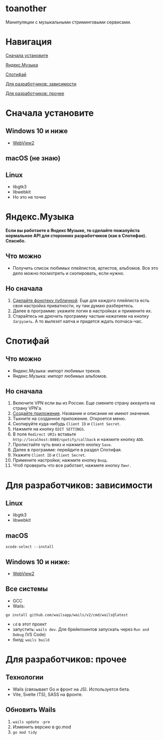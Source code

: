 # toanother
Манипуляции с музыкальными стриминговыми сервисами.




# Навигация
[Сначала установите](#сначала-установите)

[Яндекс.Музыка](#яндексмузыка)

[Спотифай](#спотифай)

[Для разработчиков: зависимости](#для-разработчиков-зависимости)

[Для разработчиков: прочее](#для-разработчиков-прочее)




# Сначала установите

## Windows 10 и ниже
- [WebView2](https://developer.microsoft.com/en-us/microsoft-edge/webview2)

## macOS (не знаю)

## Linux
- libgtk3 
- libwebkit
- Но это не точно




# Яндекс.Музыка
**Если вы работаете в Яндекс Музыке, то сделайте пожалуйста нормальное API для сторонних разработчиков (как в Спотифае). Спасибо.**

## Что можно
- Получить список любимых плейлистов, артистов, альбомов. Все это дело можно посмотреть и скопировать, если нужно.

## Но сначала
1. [Сделайте фонотеку публичной](https://music.yandex.ru/settings/other). Еще для каждого плейлиста есть своя настройка приватности, ну там думаю разберетесь.
2. Далее в программе: укажите логин в настройках и примените их.
3. Старайтесь не дрючить программу частым нажатием на кнопку `Загрузить`. А то вылезет капча и придется ждать полчаса-час.




# Спотифай
## Что можно
- Яндекс.Музыка: импорт любимых треков.
- Яндекс.Музыка: импорт любимых альбомов.

## Но сначала
1. Включите VPN если вы из России. Еще смените страну аккаунта на страну VPN'а.
2. [Создайте приложение](https://developer.spotify.com/dashboard/applications). Название и описание не имеют значения.
3. Тыкните на созданное приложение. Откроется меню.
4. Скопируйте куда-нибудь `Client ID` и `Client Secret`.
5. Нажмите на кнопку `EDIT SETTINGS`.
6. В поле `Redirect URIs` вставьте
`http://localhost:8080/spotify/callback` и нажмите кнопку `ADD`.
7. Пролистайте чуть вниз и нажмите кнопку `Save`.
8. Далее в программе: перейдите в раздел Спотифая.
9. Укажите `Client ID` и `Client Secret`.
10. Примените настройки; нажмите кнопку `Вход`.
11. Чтоб проверить что все работает, нажмите кнопку `Пинг`.




# Для разработчиков: зависимости

## Linux
- libgtk3
- libwebkit

## macOS
```shell
xcode-select --install
```

## Windows 10 и ниже:
- [WebView2](https://developer.microsoft.com/en-us/microsoft-edge/webview2)

## Все системы
- GCC
- Wails:
```shell
go install github.com/wailsapp/wails/v2/cmd/wails@latest
```
- `cd` в этот проект
- запустить: `wails dev`. Для брейкпоинтов запускать через `Run and Debug` (VS Code)
- билд: `wails build`



# Для разработчиков: прочее
## Технологии
- Wails (связывает Go и фронт на JS). Используется бета.
- Vite, Svelte (TS), SASS на фронте.

## Обновить Wails
1. `wails update -pre`
2. Изменить версию в go.mod
3. `go mod tidy`